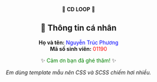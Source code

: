 <div align="center">

🎵 **CD LOOP** 🎵
<br>

## 👤 Thông tin cá nhân  
 **Họ và tên:** <span style="color:blue;">Nguyễn Trúc Phương</span>  
 **Mã số sinh viên:** <span style="color:red;">01190</span>  

✨ <span style="color:green;">Cảm ơn bạn đã ghé thăm!</span> ✨

<p><i>Em dùng template mẫu nên CSS và SCSS chiếm hơi nhiều.</i></p>

</div>
